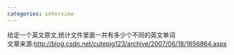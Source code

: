 ```yaml
---
categories: interview
---
```

给定一个英文原文,统计文件里面一共有多少个不同的英文单词<img height=1 src="http://blog.csdn.net/cutepig123/aggbug/1656864.aspx" width=1><br>文章来源:<a href="http://blog.csdn.net/cutepig123/archive/2007/06/18/1656864.aspx">http://blog.csdn.net/cutepig123/archive/2007/06/18/1656864.aspx</a> 
